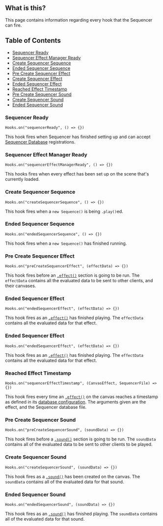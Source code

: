 ## What is this?

This page contains information regarding every hook that the Sequencer can fire.

## Table of Contents

- [Sequencer Ready](#sequencer-ready)
- [Sequencer Effect Manager Ready](#sequencer-effect-manager-ready)
- [Create Sequencer Sequence](#create-sequencer-sequence)
- [Ended Sequencer Sequence](#ended-sequencer-sequence)
- [Pre Create Sequencer Effect](#preCreate-sequencer-effect)
- [Create Sequencer Effect](#create-sequencer-effect)
- [Ended Sequencer Effect](#ended-sequencer-effect)
- [Reached Effect Timestamp](#reached-effect-timestamp)
- [Pre Create Sequencer Sound](#pre-create-sequencer-sound)
- [Create Sequencer Sound](#create-sequencer-sound)
- [Ended Sequencer Sound](#ended-sequencer-sound)

### Sequencer Ready

`Hooks.on("sequencerReady", () => {})`

This hook fires when Sequencer has finished setting up and can accept [Sequencer Database](database-basics.md) registrations.

### Sequencer Effect Manager Ready

`Hooks.on("sequencerEffectManagerReady", () => {})`

This hooks fires when every effect has been set up on the scene that's currently loaded.

### Create Sequencer Sequence

`Hooks.on("createSequencerSequence", () => {})`

This hook fires when a `new Sequence()` is being `.play()`ed.

### Ended Sequencer Sequence

`Hooks.on("endedSequencerSequence", () => {})`

This hook fires when a `new Sequence()` has finished running.

### Pre Create Sequencer Effect

`Hooks.on("preCreateSequencerEffect", (effectData) => {})`

This hook fires before an [`.effect()`](api/effect.md) section is going to be run. The `effectData` contains all the evaluated data to be sent to other clients, and their canvases.

### Ended Sequencer Effect

`Hooks.on("endedSequencerEffect", (effectData) => {})`

This hook fires as an [`.effect()`](api/effect.md) has finished playing. The `effectData` contains all the evaluated data for that effect.

### Ended Sequencer Effect

`Hooks.on("endedSequencerEffect", (effectData) => {})`

This hook fires as an [`.effect()`](api/effect.md) has finished playing. The `effectData` contains all the evaluated data for that effect.

### Reached Effect Timestamp

`Hooks.on("sequencerEffectTimestamp", (CanvasEffect, SequencerFile) => {})`

This hook fires every time an [`.effect()`](api/effect.md) on the canvas reaches a timestamp as defined in its [database configuration](database-basics.md#timestamps-within-files). The arguments given are the effect, and the Sequencer database file.

### Pre Create Sequencer Sound

`Hooks.on("preCreateSequencerSound", (soundData) => {})`

This hook fires before a [`.sound()`](api/sound.md) section is going to be run. The `soundData` contains all of the evaluated data to be sent to other clients to be played.

### Create Sequencer Sound

`Hooks.on("createSequencerSound", (soundData) => {})`

This hook fires as a [`.sound()`](api/sound.md) has been created on the canvas. The `soundData` contains all of the evaluated data for that sound.

### Ended Sequencer Sound

`Hooks.on("endedSequencerSound", (soundData) => {})`

This hook fires as an [`.sound()`](api/sound.md) has finished playing. The `soundData` contains all of the evaluated data for that sound.
